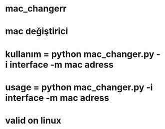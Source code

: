 # mac_changerr
# mac değiştirici

# kullanım = python mac_changer.py -i interface -m mac adress
# usage = python mac_changer.py -i interface -m mac adress

# valid on linux
